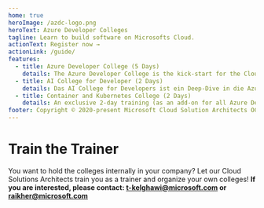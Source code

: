 ```yaml
---
home: true
heroImage: /azdc-logo.png
heroText: Azure Developer Colleges
tagline: Learn to build software on Microsofts Cloud.
actionText: Register now →
actionLink: /guide/
features:
  - title: Azure Developer College (5 Days)
    details: The Azure Developer College is the kick-start for the Cloud Native Application Developer training. Participants receive the tools for successful software development in the cloud through a combination of theory and practical elements within a one-week training block.
  - title: AI College for Developer (2 Days)
    details: Das AI College for Developers ist ein Deep-Dive in die Azure KI-Tools für Entwickler. Teilnehmer*innen erhalten durch kombinierte Theorie- und Praxiselemente innerhalb eines 2-tägigen Schulungsblockes das Handwerkszeug für die erfolgreiche Entwicklung von KI-Lösungen in der Cloud.
  - title: Container and Kubernetes College (2 Days)
    details: An exclusive 2-day training (as an add-on for all Azure Developer College alumni). These two days will focus on container technologies on Azure.
footer: Copyright © 2020-present Microsoft Cloud Solution Architects OCP Germany
---
```


# Train the Trainer

You want to hold the colleges internally in your company? Let our Cloud Solutions Architects train you as a trainer and organize your own colleges!
**If you are interested, please contact: t-kelghawi@microsoft.com or raikher@microsoft.com**
